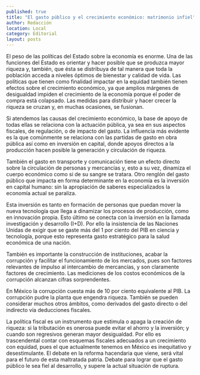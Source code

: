 ```yaml
---
published: true
title: "El gasto público y el crecimiento económico: matrimonio infiel"
author: Redacción
location: Local
category: Editorial
layout: posts
---
```


El peso de las políticas del Estado sobre la economía es enorme. Una de las funciones del Estado es orientar y hacer posible que se produzca mayor riqueza y, también, que ésta se distribuya de tal manera que toda la población acceda a niveles óptimos de bienestar y calidad de vida. Las políticas que tienen como finalidad impactar en la equidad también tienen efectos sobre el crecimiento económico, ya que amplios márgenes de desigualdad impiden el crecimiento de la economía porque el poder de compra está colapsado. Las medidas para distribuir y hacer crecer la riqueza se cruzan y, en muchas ocasiones, se fusionan. 

Si atendemos las causas del crecimiento económico, la base de apoyo de todas ellas se relaciona con la actuación pública, ya sea en sus aspectos fiscales, de regulación, o de impacto del gasto.  La influencia más evidente es la que comúnmente se relaciona con las partidas de gasto en  obra pública así como en inversión en capital, donde apoyos directos a la producción hacen posible la generación y circulación de riqueza.

También el gasto en transporte y comunicación tiene un efecto directo sobre la circulación de personas y mercancías y, esto a su vez, dinamiza el cuerpo económico como si de su sangre se tratara. Otro renglón del gasto público que impacta en forma determinante en la economía es la inversión en capital humano: sin la apropiación de saberes especializados la economía actual se paraliza. 

Esta inversión es tanto en formación de personas que puedan mover la nueva tecnología que llega a dinamizar los procesos de producción, como en innovación propia. Esto último se conecta con la inversión en la llamada investigación y desarrollo (I+D). Por ello la insistencia de las Naciones Unidas de exigir que se gaste más del 1 por ciento del PIB en ciencia y tecnología, porque esto representa gasto estratégico para la salud económica de una nación. 

También es importante la construcción de instituciones, acabar la corrupción y facilitar el funcionamiento de los mercados, pues son factores relevantes de impulso al intercambio de mercancías, y son claramente factores de crecimiento. Las mediciones de los costos económicos de la corrupción alcanzan cifras sorprendentes.

En México la corrupción cuesta más de 10 por ciento equivalente al PIB. La corrupción pudre la planta que engendra riqueza. También se pueden considerar muchos otros ámbitos, como derivados del gasto directo o del indirecto vía deducciones fiscales.

La política fiscal es un instrumento que estimula o apaga la creación de riqueza: si la tributación es  onerosa puede evitar el ahorro y la inversión; y cuando son regresivos generan mayor desigualdad. Por ello es trascendental contar con esquemas fiscales adecuados a un crecimiento con equidad, pues el que actualmente tenemos en México es inequitativo y desestimulante. El debate en la reforma hacendaria que viene, será vital para el futuro de esta maltratada patria. Debate para lograr que el gasto público le sea fiel al desarrollo, y supere la actual situación de ruptura.
